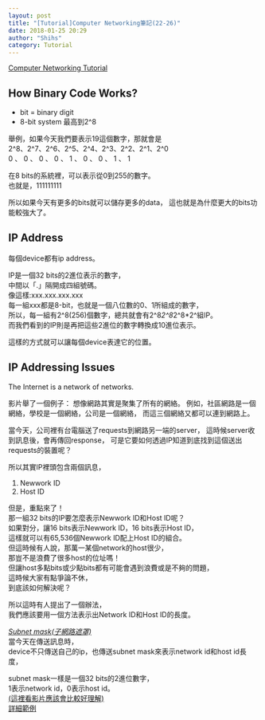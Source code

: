 ```yaml
---
layout: post
title: "[Tutorial]Computer Networking筆記(22-26)"
date: 2018-01-25 20:29
author: "Shihs"
category: Tutorial
---
```


[Computer Networking Tutorial](https://www.youtube.com/playlist?list=PL6gx4Cwl9DGBpuvPW0aHa7mKdn_k9SPKO)

## **How Binary Code Works?**
- bit = binary digit
- 8-bit system 最高到2^8

舉例，如果今天我們要表示19這個數字，那就會是<br>
2^8、2^7、2^6、2^5、2^4、2^3、2^2、2^1、2^0<br>
 0 、 0 、 0 、 0 、 1 、 0 、 0 、 1 、 1<br>
 
在8 bits的系統裡，可以表示從0到255的數字。<br>
也就是，111111111<br>

所以如果今天有更多的bits就可以儲存更多的data，
這也就是為什麼更大的bits功能較強大了。



## **IP Address**
每個device都有ip address。

IP是一個32 bits的2進位表示的數字，<br>
中間以「.」隔開成四組號碼。<br>
像這樣:xxx.xxx.xxx.xxx<br>
每一組xxx都是8-bit，也就是一個八位數的0、1所組成的數字，<br>
所以，每一組有2^8(256)個數字，總共就會有2^8*2^8*2^8*2^組IP。<br>
而我們看到的IP則是再把這些2進位的數字轉換成10進位表示。<br>

這樣的方式就可以讓每個device表達它的位置。



## **IP Addressing Issues**
The Internet is a network of networks.

影片舉了一個例子：
想像網路其實是聚集了所有的網絡。
例如，社區網路是一個網絡，學校是一個網絡，公司是一個網絡，
而這三個網絡又都可以連到網路上。

當今天，公司裡有台電腦送了requests到網路另一端的server，
這時候server收到訊息後，會再傳回response，
可是它要如何透過IP知道到底找到這個送出requests的裝置呢？

所以其實IP裡頭包含兩個訊息，
1. Newwork ID
2. Host ID

但是，重點來了！<br>
那一組32 bits的IP要怎麼表示Newwork ID和Host ID呢？<br>
如果對分，讓16 bits表示Newwork ID，16 bits表示Host ID，<br>
這樣就可以有65,536個Newwork ID配上Host ID的組合。<br>
但這時候有人說，那萬一某個network的host很少，<br>
那豈不是浪費了很多host的位址嗎！<br>
但讓host多點bits或少點bits都有可能會遇到浪費或是不夠的問題，<br>
這時候大家有點爭論不休，<br>
到底該如何解決呢？<br>

所以這時有人提出了一個辦法，<br>
我們應該要用一個方法表示出Network ID和Host ID的長度。<br>

[*Subnet mask(子網路遮罩)*](https://www.youtube.com/watch?v=D0a9hTEW48Y)<br>
當今天在傳送訊息時，<br>
device不只傳送自己的ip，也傳送subnet mask來表示network id和host id長度，<br>

subnet mask一樣是一個32 bits的2進位數字，<br>
1表示network id，0表示host id。<br>
[(這裡看影片應該會比較好理解)](https://www.youtube.com/watch?v=FM169QUIQco&list=PL6gx4Cwl9DGBpuvPW0aHa7mKdn_k9SPKO&index=25)<br>
[詳細範例](https://www.youtube.com/watch?v=Upk5MU7vGAg&index=26&list=PL6gx4Cwl9DGBpuvPW0aHa7mKdn_k9SPKO)<br>


